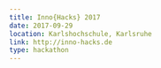 ```yaml
---
title: Inno{Hacks} 2017
date: 2017-09-29
location: Karlshochschule, Karlsruhe
link: http://inno-hacks.de
type: hackathon
---
```

